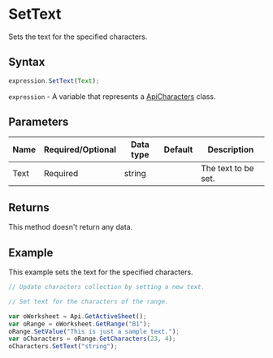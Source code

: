 # SetText

Sets the text for the specified characters.

## Syntax

```javascript
expression.SetText(Text);
```

`expression` - A variable that represents a [ApiCharacters](../ApiCharacters.md) class.

## Parameters

| **Name** | **Required/Optional** | **Data type** | **Default** | **Description** |
| ------------- | ------------- | ------------- | ------------- | ------------- |
| Text | Required | string |  | The text to be set. |

## Returns

This method doesn't return any data.

## Example

This example sets the text for the specified characters.

```javascript editor-xlsx
// Update characters collection by setting a new text.

// Set text for the characters of the range.

var oWorksheet = Api.GetActiveSheet();
var oRange = oWorksheet.GetRange("B1");
oRange.SetValue("This is just a sample text.");
var oCharacters = oRange.GetCharacters(23, 4);
oCharacters.SetText("string");
```
